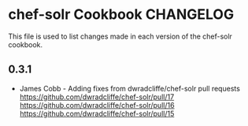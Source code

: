 chef-solr Cookbook CHANGELOG
==============================

This file is used to list changes made in each version of the chef-solr cookbook.

0.3.1
----
- James Cobb - Adding fixes from dwradcliffe/chef-solr pull requests
https://github.com/dwradcliffe/chef-solr/pull/17
https://github.com/dwradcliffe/chef-solr/pull/16
https://github.com/dwradcliffe/chef-solr/pull/15
